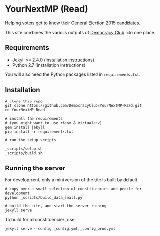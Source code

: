 # YourNextMP (Read)

Helping voters get to know their General Election 2015 candidates.

This site combines the various outputs of
[Democracy Club](https://twitter.com/democlub) into one place.

## Requirements

 * Jekyll >= 2.4.0 ([installation instructions](http://jekyllrb.com/docs/installation/))
 * Python 2.7 ([installation instructions](https://www.python.org/downloads/))

You will also need the Python packages listed in `requirements.txt`.

## Installation

```
# clone this repo
git clone https://github.com/DemocracyClub/YourNextMP-Read.git
cd YourNextMP-Read

# install the requirements
# (you might want to use rbenv & virtualenv)
gem install jekyll
pip install -r requirements.txt

# run the setup scripts

_scripts/setup.sh
_scripts/build.sh
```

## Running the server

For development, only a mini version of the site is built by default.

```
# copy over a small selection of constituencies and people for development
python _scripts/build_data_small.py

# build the site, and start the server running
jekyll serve
```

To build for all constituencies, use:

```
jekyll serve --config _config.yml,_config_prod.yml
```
